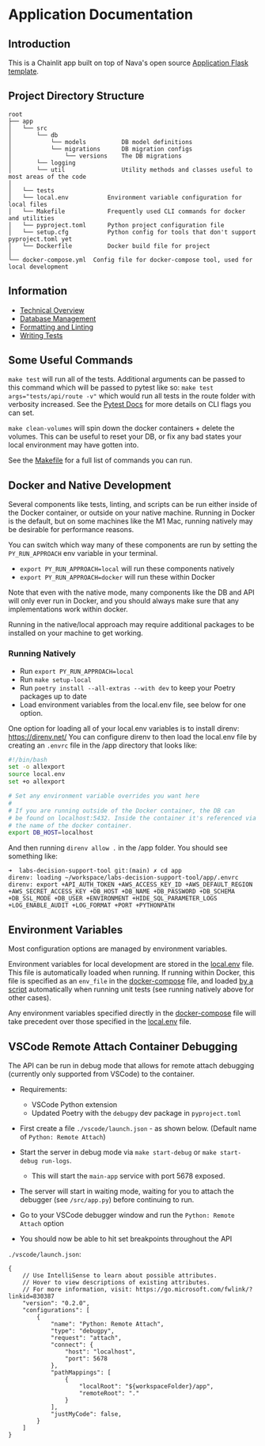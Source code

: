 # Application Documentation

## Introduction

This is a Chainlit app built on top of Nava's open source [Application Flask template](https://github.com/navapbc/template-application-flask).

## Project Directory Structure

```text
root
├── app
│   └── src
│       └── db
│           └── models          DB model definitions
│           └── migrations      DB migration configs
│               └── versions    The DB migrations
│       └── logging
│       └── util                Utility methods and classes useful to most areas of the code
│
│   └── tests
│   └── local.env           Environment variable configuration for local files
│   └── Makefile            Frequently used CLI commands for docker and utilities
│   └── pyproject.toml      Python project configuration file
│   └── setup.cfg           Python config for tools that don't support pyproject.toml yet
│   └── Dockerfile          Docker build file for project
│
└── docker-compose.yml  Config file for docker-compose tool, used for local development
```

## Information

* [Technical Overview](./technical-overview.md)
* [Database Management](./database/database-management.md)
* [Formatting and Linting](./formatting-and-linting.md)
* [Writing Tests](./writing-tests.md)

## Some Useful Commands

`make test` will run all of the tests. Additional arguments can be passed to this command which will be passed to pytest like so: `make test args="tests/api/route -v"` which would run all tests in the route folder with verbosity increased. See the [Pytest Docs](https://docs.pytest.org/en/7.1.x/reference/reference.html#command-line-flags) for more details on CLI flags you can set.

`make clean-volumes` will spin down the docker containers + delete the volumes. This can be useful to reset your DB, or fix any bad states your local environment may have gotten into.

See the [Makefile](/app/Makefile) for a full list of commands you can run.

## Docker and Native Development

Several components like tests, linting, and scripts can be run either inside of the Docker container, or outside on your native machine.
Running in Docker is the default, but on some machines like the M1 Mac, running natively may be desirable for performance reasons.

You can switch which way many of these components are run by setting the `PY_RUN_APPROACH` env variable in your terminal.

* `export PY_RUN_APPROACH=local` will run these components natively
* `export PY_RUN_APPROACH=docker` will run these within Docker

Note that even with the native mode, many components like the DB and API will only ever run in Docker, and you should always make sure that any implementations work within docker.

Running in the native/local approach may require additional packages to be installed on your machine to get working.

### Running Natively

* Run `export PY_RUN_APPROACH=local`
* Run `make setup-local`
* Run `poetry install --all-extras --with dev` to keep your Poetry packages up to date
* Load environment variables from the local.env file, see below for one option.

One option for loading all of your local.env variables is to install direnv: https://direnv.net/
You can configure direnv to then load the local.env file by creating an `.envrc` file in the /app directory that looks like:

```sh
#!/bin/bash
set -o allexport
source local.env
set +o allexport

# Set any environment variable overrides you want here
#
# If you are running outside of the Docker container, the DB can
# be found on localhost:5432. Inside the container it's referenced via
# the name of the docker container.
export DB_HOST=localhost
```
And then running `direnv allow .` in the /app folder. You should see something like:
```shell
➜  labs-decision-support-tool git:(main) ✗ cd app
direnv: loading ~/workspace/labs-decision-support-tool/app/.envrc
direnv: export +API_AUTH_TOKEN +AWS_ACCESS_KEY_ID +AWS_DEFAULT_REGION +AWS_SECRET_ACCESS_KEY +DB_HOST +DB_NAME +DB_PASSWORD +DB_SCHEMA +DB_SSL_MODE +DB_USER +ENVIRONMENT +HIDE_SQL_PARAMETER_LOGS +LOG_ENABLE_AUDIT +LOG_FORMAT +PORT +PYTHONPATH
```

## Environment Variables

Most configuration options are managed by environment variables.

Environment variables for local development are stored in the [local.env](/app/local.env) file. This file is automatically loaded when running. If running within Docker, this file is specified as an `env_file` in the [docker-compose](/docker-compose.yml) file, and loaded [by a script](/app/src/util/local.py) automatically when running unit tests (see running natively above for other cases).

Any environment variables specified directly in the [docker-compose](/docker-compose.yml) file will take precedent over those specified in the [local.env](/app/local.env) file.


## VSCode Remote Attach Container Debugging

The API can be run in debug mode that allows for remote attach debugging (currently only supported from VSCode) to the container.

- Requirements:

  - VSCode Python extension
  - Updated Poetry with the `debugpy` dev package in `pyproject.toml`

- First create a file `./vscode/launch.json` - as shown below. (Default name of `Python: Remote Attach`)

- Start the server in debug mode via `make start-debug` or `make start-debug run-logs`.
    - This will start the `main-app` service with port 5678 exposed.

- The server will start in waiting mode, waiting for you to attach the debugger (see `/src/app.py`) before continuing to run.

- Go to your VSCode debugger window and run the `Python: Remote Attach` option

- You should now be able to hit set breakpoints throughout the API

`./vscode/launch.json`:

```
{
    // Use IntelliSense to learn about possible attributes.
    // Hover to view descriptions of existing attributes.
    // For more information, visit: https://go.microsoft.com/fwlink/?linkid=830387
    "version": "0.2.0",
    "configurations": [
        {
            "name": "Python: Remote Attach",
            "type": "debugpy",
            "request": "attach",
            "connect": {
                "host": "localhost",
                "port": 5678
            },
            "pathMappings": [
                {
                    "localRoot": "${workspaceFolder}/app",
                    "remoteRoot": "."
                }
            ],
            "justMyCode": false,
        }
    ]
}
```
